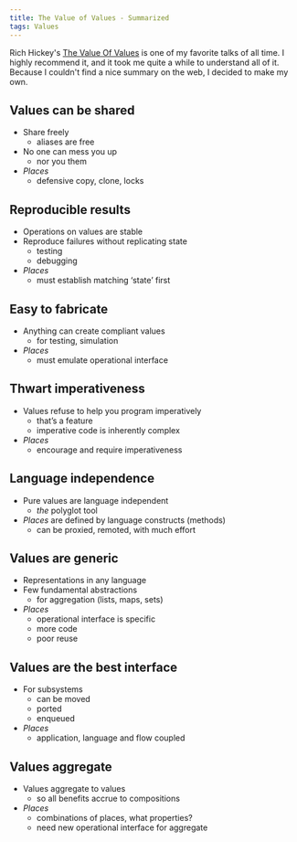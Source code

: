 ```yaml
---
title: The Value of Values - Summarized
tags: Values
---
```


Rich Hickey's [The Value Of Values](https://www.infoq.com/presentations/Value-Values) is one of my favorite talks of all time. I highly recommend it, and it took me quite a while to understand all of it. Because I couldn't find a nice summary on the web, I decided to make my own.

<!-- more -->

## Values can be shared
* Share freely
    * aliases are free
* No one can mess you up
    * nor you them
* _Places_
    * defensive copy, clone, locks

## Reproducible results
* Operations on values are stable
* Reproduce failures without replicating state
    * testing
    * debugging
* _Places_
    * must establish matching ‘state’ first

## Easy to fabricate
* Anything can create compliant values
    * for testing, simulation
* _Places_
    * must emulate operational interface

## Thwart imperativeness
* Values refuse to help you program imperatively
    * that’s a feature
    * imperative code is inherently complex
* _Places_
    * encourage and require imperativeness

## Language independence
* Pure values are language independent
    * _the_ polyglot tool
* _Places_ are defined by language constructs (methods)
    * can be proxied, remoted, with much effort

## Values are generic
* Representations in any language
* Few fundamental abstractions
    * for aggregation (lists, maps, sets)
* _Places_
    * operational interface is specific
    * more code
    * poor reuse

## Values are the best interface
* For subsystems
    * can be moved
    * ported
    * enqueued
* _Places_
    * application, language and flow coupled

## Values aggregate
* Values aggregate to values
    * so all benefits accrue to compositions
* _Places_
    * combinations of places, what properties?
    * need new operational interface for aggregate

<!--
## Conveyance

## Perception

## Reduced coordination

## Information systems


## Facts

## Decision making-->
